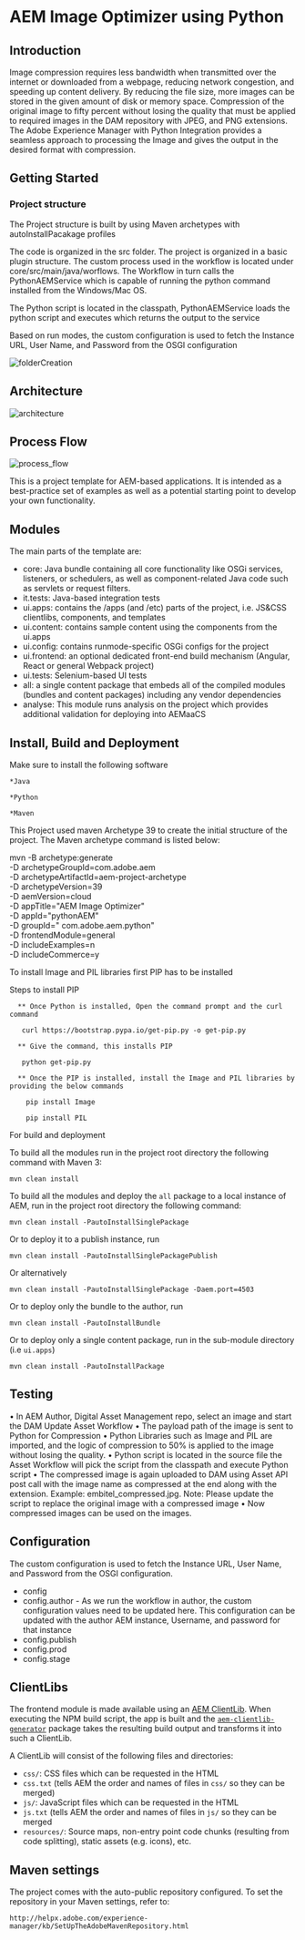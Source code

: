 # AEM Image Optimizer using Python
## Introduction

Image compression requires less bandwidth when transmitted over the internet or downloaded from a webpage, reducing network congestion, and speeding up content delivery. By reducing the file size, more images can be stored in the given amount of disk or memory space.
Compression of the original image to fifty percent without losing the quality that must be applied to required images in the DAM repository with JPEG, and PNG extensions.
The Adobe Experience Manager with Python Integration provides a seamless approach to processing the Image and gives the output in the desired format with compression.

## Getting Started
### Project structure
The Project structure is built by using Maven archetypes with autoInstallPacakage profiles

The code is organized in the src folder. The project is organized in a basic plugin structure. The custom process used in the workflow is located under core/src/main/java/worflows. The Workflow in turn calls the PythonAEMService which is capable of running the python command installed from the Windows/Mac OS.

The Python script is located in the classpath, PythonAEMService loads the python script and executes which returns the output to the service

Based on run modes, the custom configuration is used to fetch the Instance URL, User Name, and Password from the OSGI configuration

![folderCreation](/images/technical_topology.png)

## Architecture
![architecture](/images/architecture.png)


## Process Flow
![process_flow](/images/process_flow.png)

This is a project template for AEM-based applications. It is intended as a best-practice set of examples as well as a potential starting point to develop your own functionality.
## Modules

The main parts of the template are:

* core: Java bundle containing all core functionality like OSGi services, listeners, or schedulers, as well as component-related Java code such as servlets or request filters.
* it.tests: Java-based integration tests
* ui.apps: contains the /apps (and /etc) parts of the project, i.e. JS&CSS clientlibs, components, and templates
* ui.content: contains sample content using the components from the ui.apps
* ui.config: contains runmode-specific OSGi configs for the project
* ui.frontend: an optional dedicated front-end build mechanism (Angular, React or general Webpack project)
* ui.tests: Selenium-based UI tests
* all: a single content package that embeds all of the compiled modules (bundles and content packages) including any vendor dependencies
* analyse: This module runs analysis on the project which provides additional validation for deploying into AEMaaCS

## Install, Build and Deployment

Make sure to install the following software

    *Java

    *Python

    *Maven

This Project used maven Archetype 39 to create the initial structure of the project. The Maven archetype command is listed below:

mvn -B archetype:generate \
 -D archetypeGroupId=com.adobe.aem \
 -D archetypeArtifactId=aem-project-archetype \
 -D archetypeVersion=39\
 -D aemVersion=cloud \
 -D appTitle="AEM Image Optimizer" \
 -D appId="pythonAEM" \
 -D groupId=" com.adobe.aem.python" \
 -D frontendModule=general \
 -D includeExamples=n \
 -D includeCommerce=y

To install Image and PIL libraries first PIP has to be installed

Steps to install PIP

      ** Once Python is installed, Open the command prompt and the curl command

       curl https://bootstrap.pypa.io/get-pip.py -o get-pip.py

      ** Give the command, this installs PIP

       python get-pip.py

      ** Once the PIP is installed, install the Image and PIL libraries by providing the below commands

        pip install Image

        pip install PIL

For build and deployment

To build all the modules run in the project root directory the following command with Maven 3:

    mvn clean install

To build all the modules and deploy the `all` package to a local instance of AEM, run in the project root directory the following command:

    mvn clean install -PautoInstallSinglePackage

Or to deploy it to a publish instance, run

    mvn clean install -PautoInstallSinglePackagePublish

Or alternatively

    mvn clean install -PautoInstallSinglePackage -Daem.port=4503

Or to deploy only the bundle to the author, run

    mvn clean install -PautoInstallBundle

Or to deploy only a single content package, run in the sub-module directory (i.e `ui.apps`)

    mvn clean install -PautoInstallPackage
## Testing

•	In AEM Author, Digital Asset Management repo, select an image and start the DAM Update Asset Workflow
•	The payload path of the image is sent to Python for Compression
•	Python Libraries such as Image and PIL are imported, and the logic of compression to 50% is applied to the image without losing the quality.
•	Python script is located in the source file the Asset Workflow will pick the script from the classpath and execute Python script
•	The compressed image is again uploaded to DAM using Asset API post call with the image name as compressed at the end along with the extension. Example: embitel_compressed.jpg.
    Note: Please update the script to replace the original image with a compressed image
•	Now compressed images can be used on the images.


## Configuration
The custom configuration is used to fetch the Instance URL, User Name, and Password from the OSGI configuration.
 - config
 - config.author - As we run the workflow in author, the custom configuration values need to be updated here. This configuration can be updated with the author AEM instance, Username, and password for that instance
 - config.publish
 - config.prod
 - config.stage
## ClientLibs

The frontend module is made available using an [AEM ClientLib](https://helpx.adobe.com/experience-manager/6-5/sites/developing/using/clientlibs.html). When executing the NPM build script, the app is built and the [`aem-clientlib-generator`](https://github.com/wcm-io-frontend/aem-clientlib-generator) package takes the resulting build output and transforms it into such a ClientLib.

A ClientLib will consist of the following files and directories:

- `css/`: CSS files which can be requested in the HTML
- `css.txt` (tells AEM the order and names of files in `css/` so they can be merged)
- `js/`: JavaScript files which can be requested in the HTML
- `js.txt` (tells AEM the order and names of files in `js/` so they can be merged
- `resources/`: Source maps, non-entry point code chunks (resulting from code splitting), static assets (e.g. icons), etc.

## Maven settings

The project comes with the auto-public repository configured. To set the repository in your Maven settings, refer to:

    http://helpx.adobe.com/experience-manager/kb/SetUpTheAdobeMavenRepository.html
